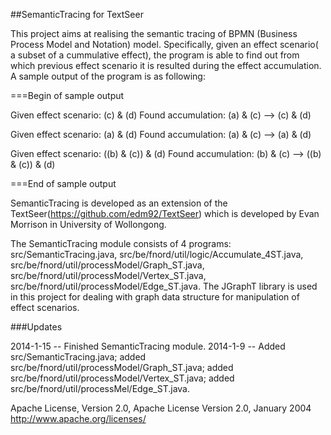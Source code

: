 ##SemanticTracing for TextSeer

This project aims at realising the semantic tracing of BPMN (Business Process Model and Notation) model. Specifically, given an effect scenario( a subset of a cummulative effect), the program is able to find out from which previous effect scenario it is resulted during the effect accumulation. A sample output of the program is as following:


===Begin of sample output

Given effect scenario: (c) & (d) 
Found accumulation: (a) & (c) --> (c) & (d)

Given effect scenario: (a) & (d) 
Found accumulation: (a) & (c) --> (a) & (d)

Given effect scenario: ((b) & (c)) & (d) 
Found accumulation: (b) & (c) --> ((b) & (c)) & (d)

===End of sample output


SemanticTracing is developed as an extension of the TextSeer(https://github.com/edm92/TextSeer) which is developed by Evan Morrison in University of Wollongong.

The SemanticTracing module consists of 4 programs:
            src/SemanticTracing.java, 
            src/be/fnord/util/logic/Accumulate_4ST.java,
            src/be/fnord/util/processModel/Graph_ST.java, 
            src/be/fnord/util/processModel/Vertex_ST.java, 
            src/be/fnord/util/processModel/Edge_ST.java. 
The JGraphT library is used in this project for dealing with graph data structure for manipulation of effect scenarios.

###Updates

2014-1-15 -- Finished SemanticTracing module. 
2014-1-9  -- Added src/SemanticTracing.java; 
             added src/be/fnord/util/processModel/Graph_ST.java; 
             added src/be/fnord/util/processModel/Vertex_ST.java; 
             added src/be/fnord/util/processMel/Edge_ST.java. 

Apache License, Version 2.0, Apache License Version 2.0, January 2004 http://www.apache.org/licenses/
